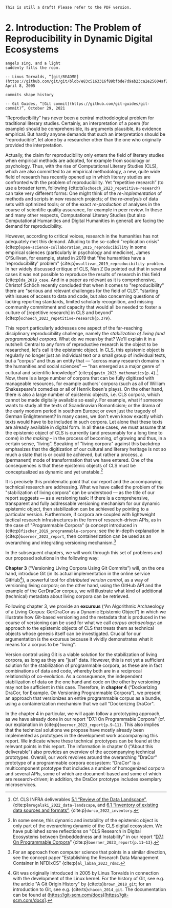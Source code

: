 ```{warning}
This is still a draft! Please refer to the PDF version.
```

# 2. Introduction: The Problem of Reproducibility in Dynamic Digital Ecosystems

```{epigraph}
angels sing, and a light
suddenly fills the room.

-- Linus Torvalds, “[git/README](https://github.com/git/git/blob/e83c5163316f89bfbde7d9ab23ca2e25604af290/README)”, April 8, 2005
```

```{epigraph}
commits shape history

-- Git Guides, “[Git commit](https://github.com/git-guides/git-commit)”, October 29, 2021
```

“Reproducibility” has never been a central methodological problem for traditional literary studies. Certainly, an interpretation of a poem (for example) should be comprehensible, its arguments plausible, its evidence empirical. But hardly anyone demands that such an interpretation should be “reproducible”, let alone by a researcher other than the one who originally provided the interpretation.

Actually, the claim for reproducibility only enters the field of literary studies when empirical methods are adopted, for example from sociology or psychology. Thus, with the rise of Computational Literary Studies (CLS), which are also committed to an empirical methodology, a new, quite wide field of research has recently opened up in which literary studies are confronted with the problem of reproducibility. Yet “repetitive research” (to use a broader term, following {cite:ts}`schoech_2023_repetitive-research`) can take very different forms: One might think of the *re-implementation* of methods and scripts in new research projects; of the *re-analysis* of data sets with optimized tools; or of the exact *re-production* of analyses in the course of scientific quality assurance, for example in peer review. In these and many other respects, Computational Literary Studies (but also Computational Humanities and Digital Humanities in general) are facing the demand for reproducibility. 

However, according to critical voices, research in the humanities has not adequately met this demand. Alluding to the so-called "replication crisis" {cite:p}`open-science-collaboration_2015_reproducibility` in some empirical sciences (particularly in psychology and medicine), James O'Sullivan, for example, stated in 2019 that "the humanities have a 'reproducibility' problem" {cite:p}`osullivan_2019_reproducibility-problem`. In her widely discussed critique of CLS, Nan Z Da pointed out that in several cases it was not possible to reproduce the results of research in this field {cite:p}`da_2019_case`. And in a paper as relevant as it is comprehensive, Christof Schöch recently concluded that when it comes to "reproducibility" there are "serious and relevant challenges for the field of CLS", "starting with issues of access to data and code, but also concerning questions of lacking reporting standards, limited scholarly recognition, and missing community commitment and capacity that would all be needed to foster a culture of \[repetitive research\] in CLS and beyond" {cite:p}`schoech_2023_repetitive-research{p.379}`.

This report particularly addresses one aspect of the far-reaching disciplinary reproducibility challenge, namely the *stabilization of living (and programmable) corpora*. What do we mean by that? We'll explain it in a nutshell: Central to any form of reproductive research is the object to be researched, let's call it the epistemic object. In CLS, this epistemic object is regularly no longer just an individual text or a small group of individual texts, but a “corpus” and thus an entity that — “across many research domains in the humanities and social sciences” — “has emerged as a major genre of cultural and scientific knowledge” {cite:p}`gavin_2023_mathematics{p.4}`.[^clsinfra_d51_d61] Now, there is a large number of corpora that can be fully digitized with manageable resources, for example authors' corpora (such as all of William Shakespeare's comedies or all of Henrik Ibsen's plays). On the other hand, there is also a large number of epistemic objects, i.e. CLS corpora, which cannot be made digitally available so easily. For example, what if someone wants to study all the texts of Scandinavian Romanticism; or the drama of the early modern period in southern Europe; or even just the tragedy of German Enlightenment? In many cases, we don't even know exactly which texts would have to be included in such corpora. Let alone that these texts are already available in digital form. In all these cases, we must assume that the epistemic object of CLS is currently (and presumably for a long time to come) *in the making* – in the process of becoming, of growing and thus, in a certain sense, “living”. Speaking of "living corpora" against this backdrop emphasizes that the digitization of our cultural and literary heritage is not so much a state that is or could be achieved, but rather a process, a (permanent) mode of transformation that we have entered. One of the consequences is that these epistemic objects of CLS must be conceptualized as dynamic and yet unstable.[^dynamic-instable-objects] 

[^clsinfra_d51_d61]:Cf. CLS INFRA deliverables [5.1 “Review of the Data Landscape”](https://doi.org/10.5281/zenodo.6861022), {cite:p}`mrugalski_2022_data-landscape`, and [6.1 “Inventory of existing data sources and formats”](https://doi.org/10.5281/zenodo.7520287), {cite:p}`durco_2022_inventory`.

[^dynamic-instable-objects]:In some sense, this dynamic and instability of the epistemic object is only part of the overarching dynamic of the CLS digital ecosystem. We have published some reflections on "CLS Research in Digital Ecosystems between Embeddedness and Instability" in our report “[D7.1 On Programmable Corpora](https://doi.org/10.5281/zenodo.7664964)” {cite:p}`boerner_2023_report{p.11–13}`.

It is precisely this problematic point that our report and the accompanying technical research are addressing. What we have called the problem of the "stabilization of living corpora" can be understood — as the title of our report suggests — as a versioning task: If there is a comprehensive, transparent and fully addressable versioning mechanism for our dynamic epistemic object, then stabilization can be achieved by pointing to a particular version. Furthermore, if corpora are coupled with lightweight tactical research infrastructures in the form of research-driven APIs, as in the case of "Programmable Corpora" (a concept introduced in {cite:p}`fischer_2019_programmable-corpora`; see the in-depth explanation in {cite:p}`boerner_2023_report`, then containerization can be used as an overarching and integrating versioning mechanism.[^rdmc]

[^rdmc]:For an approach from computer science that points in a similar direction, see the concept paper "Establishing the Research Data Management Container in NFDIxCS” {cite:p}`al_laban_2023_rdmc`.

In the subsequent chapters, we will work through this set of problems and our proposed solutions in the following way:

**Chapter 3** (“Versioning Living Corpora Using Git Commits”) will, on the one hand, introduce Git (in its actual implementation in the online service GitHub[^github]), a powerful tool for *distributed version control*, as a way of versioning living corpora; on the other hand, using the GitHub API and the example of the GerDraCor corpus, we will illustrate what kind of additional (technical) metadata about living corpora can be retrieved.

[^github]:Git was originally introduced in 2005 by Linus Torvalds in connection with the development of the Linux kernel. For the history of Git, see e.g. the article "A Git Origin History" by {cite:ts}`brown_2018_git`; for an introduction to Git, see e.g. {cite:ts}`chacon_2014_git`. The documentation can be found at (https://git-scm.com/docs)[https://git-scm.com/docs].

Following chapter 3, we provide an **excursus** (“An Algorithmic Archaeology of a Living Corpus: GerDraCor as a Dynamic Epistemic Object”) in which we illustrate how Git-based versioning and the metadata that is produced in the course of versioning can be used for what we call *corpus archaeology*: an approach to the epistemic objects of CLS that treats them as technical objects whose genesis itself can be investigated. Crucial for our argumentation is the excursus because it vividly demonstrates what it means for a corpus to be "living".

Version control using Git is a viable solution for the stabilization of living corpora, as long as they are "just" data. However, this is not yet a sufficient solution for the stabilization of programmable corpora, as these are in fact combinations of data and code, whereby both are in a reciprocal relationship of co-evolution. As a consequence, the independent stabilization of data on the one hand and code on the other by versioning may not be sufficient in this case. Therefore, in **chapter 4** (“Dockerizing DraCor, for Example. On Versioning Programmable Corpora”), we present an approach that versionizes an entire programmable corpus as a bundle, using a containerization mechanism that we call "Dockerizing DraCor".

In the chapter 4 in particular, we will again follow a prototyping approach, as we have already done in our report "D7.1 On Programmable Corpora" (cf. our explanation in {cite:p}`boerner_2023_report{p.9–11}`. This also implies that the technical solutions we propose have mostly already been implemented as prototypes in the development work accompanying this report. We indicate where these technical prototypes can be found at the relevant points in this report. The information in chapter 0 ("About this deliverable") also provides an overview of the accompanying technical prototypes. Overall, our work revolves around the overarching "DraCor" prototype of a programmable corpora ecosystem: “DraCor” is a multicomponent prototype that includes a number of homogenized corpora and several APIs, some of which are document-based and some of which are research-driven; in addition, the DraCor prototype includes exemplary microservices.
